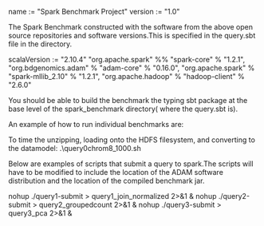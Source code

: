 name := "Spark Benchmark Project"
version := "1.0"

The Spark Benchmark constructed with the software from the above open source repositories and software versions.This is specified in the query.sbt file in the directory. 

scalaVersion := "2.10.4"
"org.apache.spark" %% "spark-core"   % "1.2.1",
"org.bdgenomics.adam" % "adam-core"  % "0.16.0",
"org.apache.spark"  %  "spark-mllib_2.10"  % "1.2.1",
"org.apache.hadoop" % "hadoop-client" % "2.6.0"

You should be able to build the benchmark the typing sbt package at the base level of the spark_benchmark directory( where the query.sbt is). 

An example of how to run individual benchmarks are:

To time the unzipping, loading onto the HDFS filesystem, and converting to the datamodel:
.\query0chrom8_1000.sh

Below are examples of scripts that submit a query to spark.The scripts will have to be modified to include the location of the ADAM software distribution and the location of the compiled benchmark jar.  

nohup ./query1-submit > query1_join_normalized 2>&1 &
nohup ./query2-submit > query2_groupedcount 2>&1 &
nohup ./query3-submit > query3_pca 2>&1 &




